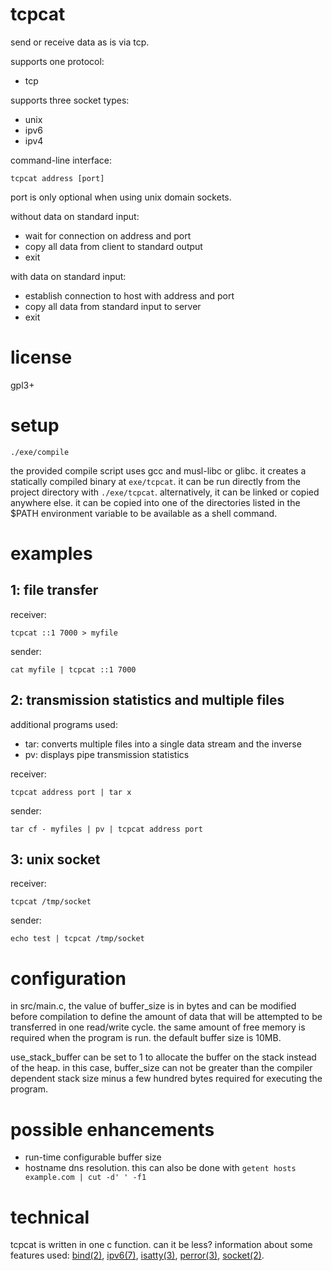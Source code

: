 # tcpcat
send or receive data as is via tcp.

supports one protocol:
* tcp

supports three socket types:
* unix
* ipv6
* ipv4

command-line interface:
~~~
tcpcat address [port]
~~~

port is only optional when using unix domain sockets.

without data on standard input:
* wait for connection on address and port
* copy all data from client to standard output
* exit

with data on standard input:
* establish connection to host with address and port
* copy all data from standard input to server
* exit

# license
gpl3+

# setup
~~~
./exe/compile
~~~

the provided compile script uses gcc and musl-libc or glibc. it creates a statically compiled binary at ``exe/tcpcat``.
it can be run directly from the project directory with ``./exe/tcpcat``. alternatively, it can be linked or copied anywhere else. it can be copied into one of the directories listed in the $PATH environment variable to be available as a shell command.

# examples
## 1: file transfer
receiver:
~~~
tcpcat ::1 7000 > myfile
~~~

sender:
~~~
cat myfile | tcpcat ::1 7000
~~~

## 2: transmission statistics and multiple files
additional programs used:
* tar: converts multiple files into a single data stream and the inverse
* pv: displays pipe transmission statistics

receiver:
~~~
tcpcat address port | tar x
~~~

sender:
~~~
tar cf - myfiles | pv | tcpcat address port
~~~

## 3: unix socket
receiver:
~~~
tcpcat /tmp/socket
~~~

sender:
~~~
echo test | tcpcat /tmp/socket
~~~

# configuration
in src/main.c, the value of buffer_size is in bytes and can be modified before compilation to define the amount of data that will be attempted to be transferred in one read/write cycle. the same amount of free memory is required when the program is run. the default buffer size is 10MB.

use_stack_buffer can be set to 1 to allocate the buffer on the stack instead of the heap. in this case, buffer_size can not be greater than the compiler dependent stack size minus a few hundred bytes required for executing the program.

# possible enhancements
* run-time configurable buffer size
* hostname dns resolution. this can also be done with ``getent hosts example.com | cut -d' ' -f1``

# technical
tcpcat is written in one c function. can it be less?
information about some features used: [bind(2)](https://man7.org/linux/man-pages/man2/bind.2.html), [ipv6(7)](https://man7.org/linux/man-pages/man7/ipv6.7.html), [isatty(3)](https://man7.org/linux/man-pages/man3/isatty.3.html), [perror(3)](https://man7.org/linux/man-pages/man3/perror.3.html), [socket(2)](https://man7.org/linux/man-pages/man2/socket.2.html).
